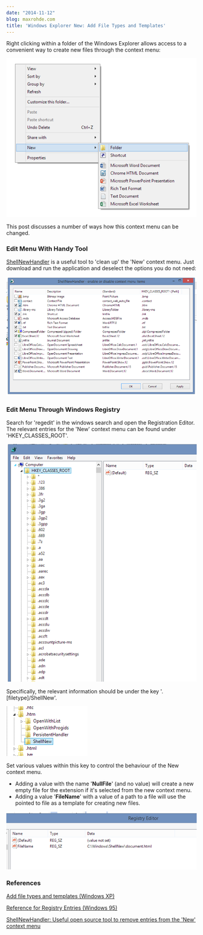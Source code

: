 ```yaml
---
date: "2014-11-12"
blog: maxrohde.com
title: 'Windows Explorer New: Add File Types and Templates'
---
```


Right clicking within a folder of the Windows Explorer allows access to a convenient way to create new files through the context menu:

![](images/111214_2117_windowsexpl1.png)

This post discusses a number of ways how this context menu can be changed.

### Edit Menu With Handy Tool

[ShellNewHandler](http://sourceforge.net/projects/shellnewhandler/) is a useful tool to 'clean up' the 'New' context menu. Just download and run the application and deselect the options you do not need:

![](images/111214_2117_windowsexpl2.png)

### Edit Menu Through Windows Registry

Search for 'regedit' in the windows search and open the Registration Editor. The relevant entries for the 'New' context menu can be found under 'HKEY_CLASSES_ROOT'.

![](images/111214_2117_windowsexpl3.png)

Specifically, the relevant information should be under the key '.\[filetype\]/ShellNew'.

![](images/111214_2117_windowsexpl4.png)

Set various values within this key to control the behaviour of the New context menu.

- Adding a value with the name '**NullFile**' (and no value) will create a new empty file for the extension if it's selected from the new context menu.
- Adding a value '**FileName**' with a value of a path to a file will use the pointed to file as a template for creating new files.

![](images/111214_2117_windowsexpl5.png)

### References

[Add file types and templates (Windows XP)](http://www.techrepublic.com/article/techrepublic-tutorial-add-file-types-to-windows-new-command-menu/)

[Reference for Registry Entries (Windows 95)](http://mc-computing.com/WinExplorer/WinExplorerRegistry_ShellNew.htm)

[ShellNewHandler: Useful open source tool to remove entries from the 'New' context menu](http://sourceforge.net/projects/shellnewhandler/)